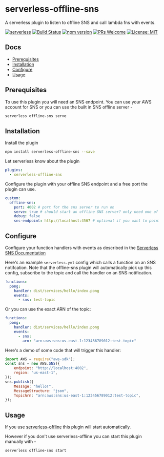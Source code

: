 # serverless-offline-sns
A serverless plugin to listen to offline SNS and call lambda fns with events.

[![serverless](http://public.serverless.com/badges/v3.svg)](http://www.serverless.com)
[![Build Status](https://travis-ci.org/mj1618/serverless-offline-sns.svg?branch=master)](https://travis-ci.org/mj1618/serverless-offline-sns)
[![npm version](https://badge.fury.io/js/serverless-offline-sns.svg)](https://badge.fury.io/js/serverless-offline-sns)
[![PRs Welcome](https://img.shields.io/badge/PRs-welcome-brightgreen.svg)](#contributing)
[![License: MIT](https://img.shields.io/badge/License-MIT-yellow.svg)](https://opensource.org/licenses/MIT)


## Docs
- [Prerequisites](#prerequisites)
- [Installation](#installation)
- [Configure](#configure)
- [Usage](#usage)

## Prerequisites

To use this plugin you will need an SNS endpoint. You can use your AWS account for SNS or you can use the built in SNS offline server -
```bash
serverless offline-sns serve
```

## Installation

Install the plugin
```bash
npm install serverless-offline-sns --save
```

Let serverless know about the plugin
```YAML
plugins:
  - serverless-offline-sns
```

Configure the plugin with your offline SNS endpoint and a free port the plugin can use.
```YAML
custom:
  offline-sns:
    port: 4002 # port for the sns server to run on
    serve: true # should start an offline SNS server? only need one of these
    debug: false
    sns-endpoint: http://localhost:4567 # optional if you want to point at a different SNS endpoint
```

## Configure

Configure your function handlers with events as described in the [Serverless SNS Documentation](https://serverless.com/framework/docs/providers/aws/events/sns/)

Here's an example `serverless.yml` config which calls a function on an SNS notifcation. Note that the offline-sns plugin will automatically pick up this config, subscribe to the topic and call the handler on an SNS notification.

```YAML
functions:
  pong:
    handler: dist/services/hello/index.pong
    events:
      - sns: test-topic
```

Or you can use the exact ARN of the topic:
```YAML
functions:
  pong:
    handler: dist/services/hello/index.pong
    events:
      - sns:
        arn: "arn:aws:sns:us-east-1:123456789012:test-topic"
```

Here's a demo of some code that will trigger this handler:

```javascript
import AWS = require("aws-sdk");
const sns = new AWS.SNS({
    endpoint: "http://localhost:4002",
    region: "us-east-1",
});
sns.publish({
    Message: "hello!",
    MessageStructure: "json",
    TopicArn: "arn:aws:sns:us-east-1:123456789012:test-topic",
});
```

## Usage

If you use [serverless-offline](https://github.com/dherault/serverless-offline) this plugin will start automatically.

However if you don't use serverless-offline you can start this plugin manually with -
```bash
serverless offline-sns start
```
